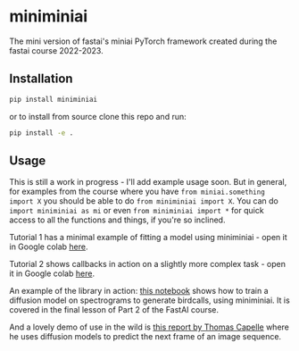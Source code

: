 # miniminiai

The mini version of fastai's miniai PyTorch framework created during the fastai course 2022-2023.

## Installation

```bash
pip install miniminiai
```

or to install from source clone this repo and run:

```bash
pip install -e .
```

## Usage

This is still a work in progress - I'll add example usage soon. But in general, for examples from the course where you have `from miniai.something import X` you should be able to do `from miniminiai import X`. You can do `import miniminiai as mi` or even `from miniminiai import *` for quick access to all the functions and things, if you're so inclined. 

Tutorial 1 has a minimal example of fitting a model using miniminiai - open it in Google colab [here](https://colab.research.google.com/github/johnowhitaker/miniminiai/blob/main/tutorial_01.ipynb). 

Tutorial 2 shows callbacks in action on a slightly more complex task - open it in Google colab [here](https://colab.research.google.com/github/johnowhitaker/miniminiai/blob/main/tutorial_02.ipynb). 


An example of the library in action: [this notebook](https://colab.research.google.com/drive/1b3CeZB2FfRGr5NPYDVvk34hyZFBtgub5?usp=sharing) shows how to train a diffusion model on spectrograms to generate birdcalls, using miniminiai. It is covered in the final lesson of Part 2 of the FastAI course.

And a lovely demo of use in the wild is [this report by Thomas Capelle](https://wandb.ai/capecape/miniai_ddpm/reports/Next-Frame-Prediction-Using-Diffusion-The-fastai-Approach--VmlldzozMzcyMTYy) where he uses diffusion models to predict the next frame of an image sequence.